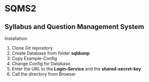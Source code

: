# SQMS2
## Syllabus and Question Management System

Installation:

1. Clone Git repository
2. Create Database from folder **sqldump**
3. Copy Example-Config
4. Change Config for Database
5. Enter the URL to the **Login-Service** and the **shared-secret-key**
6. Call the directory from Browser
